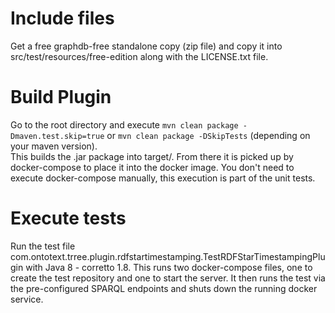 # Include files
Get a free graphdb-free standalone copy (zip file) and copy it into src/test/resources/free-edition along with 
the LICENSE.txt file.

# Build Plugin
Go to the root directory and execute `mvn clean package -Dmaven.test.skip=true` or `mvn clean package -DSkipTests` 
(depending on your maven version).  
This builds the .jar package into target/. From there it is picked up by docker-compose to place it into the docker image. 
You don't need to execute docker-compose manually, this execution is part of the unit tests.

# Execute tests
Run the test file com.ontotext.trree.plugin.rdfstartimestamping.TestRDFStarTimestampingPlugin with Java 8 - corretto 1.8.
This runs two docker-compose files, one to create the test repository and one to start the server. It then 
runs the test via the pre-configured SPARQL endpoints and shuts down the running docker service.
